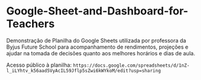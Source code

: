 # Google-Sheet-and-Dashboard-for-Teachers
Demonstração de Planilha do Google Sheets utilizada por professora da Byjus Future School para acompanhamento de rendimentos, projeções e ajudar na tomada de decisões quanto aos melhores horários e dias de aula.

Acesso público à planilha:
`https://docs.google.com/spreadsheets/d/1nZ-l_iLYhtv_k56aad5VyAcIL59Jflp5sZwi6kWYkoM/edit?usp=sharing`
